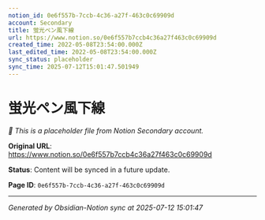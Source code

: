 ```yaml
---
notion_id: 0e6f557b-7ccb-4c36-a27f-463c0c69909d
account: Secondary
title: 蛍光ペン風下線
url: https://www.notion.so/0e6f557b7ccb4c36a27f463c0c69909d
created_time: 2022-05-08T23:54:00.000Z
last_edited_time: 2022-05-08T23:54:00.000Z
sync_status: placeholder
sync_time: 2025-07-12T15:01:47.501949
---
```


# 蛍光ペン風下線

*🔄 This is a placeholder file from Notion Secondary account.*

**Original URL**: https://www.notion.so/0e6f557b7ccb4c36a27f463c0c69909d

**Status**: Content will be synced in a future update.

**Page ID**: `0e6f557b-7ccb-4c36-a27f-463c0c69909d`

---

*Generated by Obsidian-Notion sync at 2025-07-12 15:01:47*
